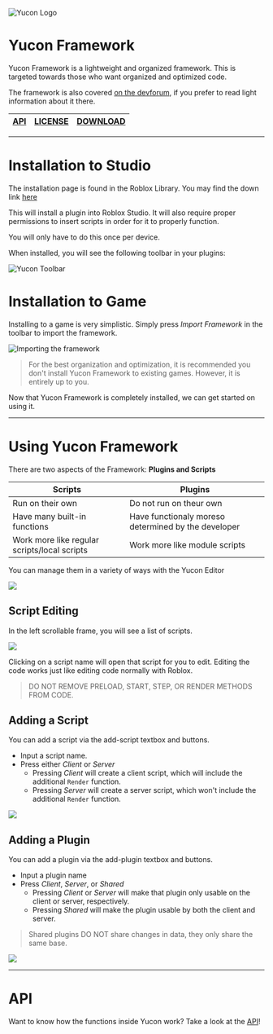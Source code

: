 
![Yucon Logo](/yuconlogo500.png)

# Yucon Framework

Yucon Framework is a lightweight and organized framework. This is targeted towards those who want organized and optimized code.

The framework is also covered [on the devforum](https://devforum.roblox.com/t/yucon-code-framework-keep-your-code-efficient-effective-and-organized/630895), if you prefer to read light information about it there.

[API](API.md) | [LICENSE](https://raw.githubusercontent.com/iG-Studios/YuconFramework/main/LICENSE) | [DOWNLOAD](https://www.roblox.com/library/5196221650/Yucon-Framework)
-- | -- | --

---

# Installation to Studio
The installation page is found in the Roblox Library.
You may find the down link [here](https://www.roblox.com/library/5196221650/Yucon-Framework)

This will install a plugin into Roblox Studio. It will also require proper permissions to insert scripts in order for it to properly function.

You will only have to do this once per device.

When installed, you will see the following toolbar in your plugins:

![Yucon Toolbar](/image.png)

# Installation to Game
Installing to a game is very simplistic.
Simply press *Import Framework* in the toolbar to import the framework.

![Importing the framework](yucondownload.jpg)

> For the best organization and optimization, it is recommended you don't install Yucon Framework to existing games. However, it is entirely up to you.

Now that Yucon Framework is completely installed, we can get started on using it.

---

# Using Yucon Framework

There are two aspects of the Framework: **Plugins and Scripts**

Scripts | Plugins
------- | -------
Run on their own | Do not run on theur own
Have many built-in functions | Have functionaly moreso determined by the developer
Work more like regular scripts/local scripts | Work more like module scripts

You can manage them in a variety of ways with the Yucon Editor

![](prompt.jpg)

## Script Editing
In the left scrollable frame, you will see a list of scripts.

![](scripts.jpg)

Clicking on a script name will open that script for you to edit.
Editing the code works just like editing code normally with Roblox.

> DO NOT REMOVE PRELOAD, START, STEP, OR RENDER METHODS FROM CODE.

## Adding a Script
You can add a script via the add-script textbox and buttons.
* Input a script name.
* Press either *Client* or *Server*
  * Pressing *Client* will create a client script, which will include the additional `Render` function.
  * Pressing *Server* will create a server script, which won't include the additional `Render` function.

![](addscript.jpg)

## Adding a Plugin
You can add a plugin via the add-plugin textbox and buttons.
* Input a plugin name
* Press *Client*, *Server*, or *Shared*
  * Pressing *Client* or *Server* will make that plugin only usable on the client or server, respectively.
  * Pressing *Shared* will make the plugin usable by both the client and server. 

> Shared plugins DO NOT share changes in data, they only share the same base.

![](addplugin.jpg)

---

# API
Want to know how the functions inside Yucon work? Take a look at the [API](API.md)!
